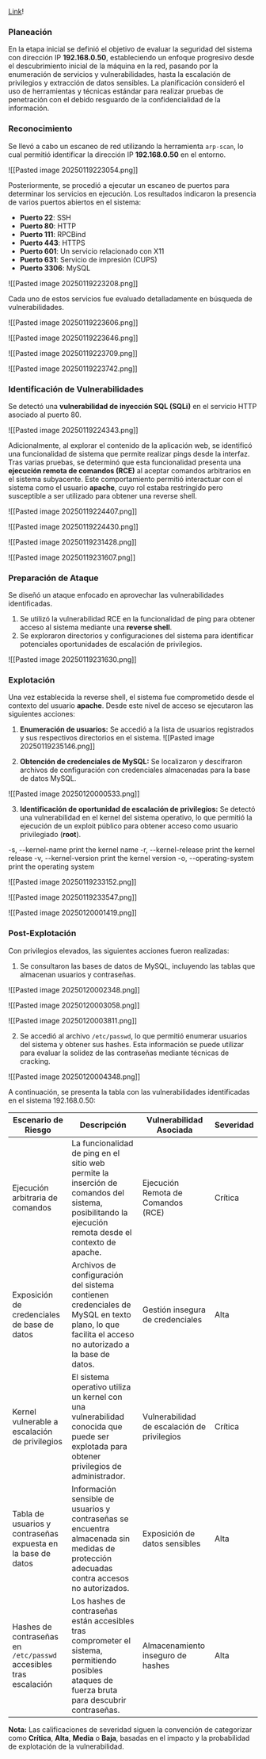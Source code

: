 [Link](https://www.vulnhub.com/entry/kioptrix-level-11-2,23/)!

### Planeación

En la etapa inicial se definió el objetivo de evaluar la seguridad del sistema con dirección IP **192.168.0.50**, estableciendo un enfoque progresivo desde el descubrimiento inicial de la máquina en la red, pasando por la enumeración de servicios y vulnerabilidades, hasta la escalación de privilegios y extracción de datos sensibles. La planificación consideró el uso de herramientas y técnicas estándar para realizar pruebas de penetración con el debido resguardo de la confidencialidad de la información.

### Reconocimiento

Se llevó a cabo un escaneo de red utilizando la herramienta `arp-scan`, lo cual permitió identificar la dirección IP **192.168.0.50** en el entorno.


![[Pasted image 20250119223054.png]]

Posteriormente, se procedió a ejecutar un escaneo de puertos para determinar los servicios en ejecución. Los resultados indicaron la presencia de varios puertos abiertos en el sistema:

- **Puerto 22**: SSH
- **Puerto 80**: HTTP
- **Puerto 111**: RPCBind
- **Puerto 443**: HTTPS
- **Puerto 601**: Un servicio relacionado con X11
- **Puerto 631**: Servicio de impresión (CUPS)
- **Puerto 3306**: MySQL



![[Pasted image 20250119223208.png]]

Cada uno de estos servicios fue evaluado detalladamente en búsqueda de vulnerabilidades.

![[Pasted image 20250119223606.png]]

![[Pasted image 20250119223646.png]]

![[Pasted image 20250119223709.png]]

![[Pasted image 20250119223742.png]]

### Identificación de Vulnerabilidades

Se detectó una **vulnerabilidad de inyección SQL (SQLi)** en el servicio HTTP asociado al puerto 80.

![[Pasted image 20250119224343.png]]

Adicionalmente, al explorar el contenido de la aplicación web, se identificó una funcionalidad de sistema que permite realizar pings desde la interfaz. Tras varias pruebas, se determinó que esta funcionalidad presenta una **ejecución remota de comandos (RCE)** al aceptar comandos arbitrarios en el sistema subyacente. Este comportamiento permitió interactuar con el sistema como el usuario **apache**, cuyo rol estaba restringido pero susceptible a ser utilizado para obtener una reverse shell.

![[Pasted image 20250119224407.png]]

![[Pasted image 20250119224430.png]]

![[Pasted image 20250119231428.png]]

![[Pasted image 20250119231607.png]]

### Preparación de Ataque

Se diseñó un ataque enfocado en aprovechar las vulnerabilidades identificadas.

1. Se utilizó la vulnerabilidad RCE en la funcionalidad de ping para obtener acceso al sistema mediante una **reverse shell**.
2. Se exploraron directorios y configuraciones del sistema para identificar potenciales oportunidades de escalación de privilegios.

![[Pasted image 20250119231630.png]]

### Explotación

Una vez establecida la reverse shell, el sistema fue comprometido desde el contexto del usuario **apache**. Desde este nivel de acceso se ejecutaron las siguientes acciones:

1. **Enumeración de usuarios:** Se accedió a la lista de usuarios registrados y sus respectivos directorios en el sistema.
![[Pasted image 20250119235146.png]]

2. **Obtención de credenciales de MySQL:** Se localizaron y descifraron archivos de configuración con credenciales almacenadas para la base de datos MySQL.

![[Pasted image 20250120000533.png]]

3. **Identificación de oportunidad de escalación de privilegios:** Se detectó una vulnerabilidad en el kernel del sistema operativo, lo que permitió la ejecución de un exploit público para obtener acceso como usuario privilegiado (**root**).



-s, --kernel-name        print the kernel name
-r, --kernel-release     print the kernel release
-v, --kernel-version     print the kernel version
-o, --operating-system   print the operating system

![[Pasted image 20250119233152.png]]

![[Pasted image 20250119233547.png]]

![[Pasted image 20250120001419.png]]

### Post-Explotación

Con privilegios elevados, las siguientes acciones fueron realizadas:

1. Se consultaron las bases de datos de MySQL, incluyendo las tablas que almacenan usuarios y contraseñas.


![[Pasted image 20250120002348.png]]

![[Pasted image 20250120003058.png]]

![[Pasted image 20250120003811.png]]

2. Se accedió al archivo `/etc/passwd`, lo que permitió enumerar usuarios del sistema y obtener sus hashes. Esta información se puede utilizar para evaluar la solidez de las contraseñas mediante técnicas de cracking.

![[Pasted image 20250120004348.png]]

A continuación, se presenta la tabla con las vulnerabilidades identificadas en el sistema 192.168.0.50:

|**Escenario de Riesgo**|**Descripción**|**Vulnerabilidad Asociada**|**Severidad**|
|---|---|---|---|
|Ejecución arbitraria de comandos|La funcionalidad de ping en el sitio web permite la inserción de comandos del sistema, posibilitando la ejecución remota desde el contexto de apache.|Ejecución Remota de Comandos (RCE)|Crítica|
|Exposición de credenciales de base de datos|Archivos de configuración del sistema contienen credenciales de MySQL en texto plano, lo que facilita el acceso no autorizado a la base de datos.|Gestión insegura de credenciales|Alta|
|Kernel vulnerable a escalación de privilegios|El sistema operativo utiliza un kernel con una vulnerabilidad conocida que puede ser explotada para obtener privilegios de administrador.|Vulnerabilidad de escalación de privilegios|Crítica|
|Tabla de usuarios y contraseñas expuesta en la base de datos|Información sensible de usuarios y contraseñas se encuentra almacenada sin medidas de protección adecuadas contra accesos no autorizados.|Exposición de datos sensibles|Alta|
|Hashes de contraseñas en `/etc/passwd` accesibles tras escalación|Los hashes de contraseñas están accesibles tras comprometer el sistema, permitiendo posibles ataques de fuerza bruta para descubrir contraseñas.|Almacenamiento inseguro de hashes|Alta|

**Nota:** Las calificaciones de severidad siguen la convención de categorizar como **Crítica**, **Alta**, **Media** o **Baja**, basadas en el impacto y la probabilidad de explotación de la vulnerabilidad.